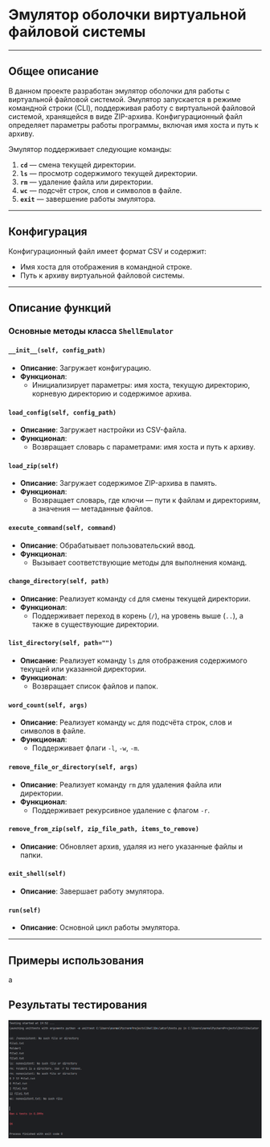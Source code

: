 # Эмулятор оболочки виртуальной файловой системы

---

## Общее описание

В данном проекте разработан эмулятор оболочки для работы с виртуальной файловой системой. Эмулятор запускается в режиме командной строки (CLI), поддерживая работу с виртуальной файловой системой, хранящейся в виде ZIP-архива. Конфигурационный файл определяет параметры работы программы, включая имя хоста и путь к архиву.

Эмулятор поддерживает следующие команды:
1. **`cd`** — смена текущей директории.
2. **`ls`** — просмотр содержимого текущей директории.
3. **`rm`** — удаление файла или директории.
4. **`wc`** — подсчёт строк, слов и символов в файле.
5. **`exit`** — завершение работы эмулятора.

---

## Конфигурация

Конфигурационный файл имеет формат CSV и содержит:
- Имя хоста для отображения в командной строке.
- Путь к архиву виртуальной файловой системы.

---

## Описание функций

### Основные методы класса `ShellEmulator`

#### `__init__(self, config_path)`
- **Описание**: Загружает конфигурацию.
- **Функционал**:
  - Инициализирует параметры: имя хоста, текущую директорию, корневую директорию и содержимое архива.

#### `load_config(self, config_path)`
- **Описание**: Загружает настройки из CSV-файла.
- **Функционал**:
  - Возвращает словарь с параметрами: имя хоста и путь к архиву.

#### `load_zip(self)`
- **Описание**: Загружает содержимое ZIP-архива в память.
- **Функционал**:
  - Возвращает словарь, где ключи — пути к файлам и директориям, а значения — метаданные файлов.

#### `execute_command(self, command)`
- **Описание**: Обрабатывает пользовательский ввод.
- **Функционал**:
  - Вызывает соответствующие методы для выполнения команд.

#### `change_directory(self, path)`
- **Описание**: Реализует команду `cd` для смены текущей директории.
- **Функционал**:
  - Поддерживает переход в корень (`/`), на уровень выше (`..`), а также в существующие директории.

#### `list_directory(self, path="")`
- **Описание**: Реализует команду `ls` для отображения содержимого текущей или указанной директории.
- **Функционал**:
  - Возвращает список файлов и папок.

#### `word_count(self, args)`
- **Описание**: Реализует команду `wc` для подсчёта строк, слов и символов в файле.
- **Функционал**:
  - Поддерживает флаги `-l`, `-w`, `-m`.

#### `remove_file_or_directory(self, args)`
- **Описание**: Реализует команду `rm` для удаления файла или директории.
- **Функционал**:
  - Поддерживает рекурсивное удаление с флагом `-r`.

#### `remove_from_zip(self, zip_file_path, items_to_remove)`
- **Описание**: Обновляет архив, удаляя из него указанные файлы и папки.

#### `exit_shell(self)`
- **Описание**: Завершает работу эмулятора.

#### `run(self)`
- **Описание**: Основной цикл работы эмулятора.

---

## Примеры использования

а

## Результаты тестирования

![Результаты тестов](./readme-media/img.png)